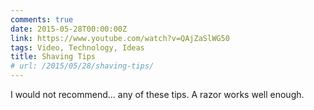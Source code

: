 ```yaml
---
comments: true
date: 2015-05-28T00:00:00Z
link: https://www.youtube.com/watch?v=QAjZaSlWG50
tags: Video, Technology, Ideas
title: Shaving Tips
# url: /2015/05/28/shaving-tips/
---
```


I would not recommend... any of these tips. A razor works well enough. 